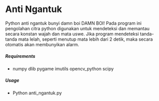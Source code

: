 # Anti Ngantuk
Python anti ngantuk bunyi damn boi DAMN BOI!
Pada program ini pengolahan citra python digunakan untuk mendeteksi dan memantau secara konstan wajah dan mata uswe. Jika program mendeteksi tanda-tanda mata lelah, seperti menutup mata lebih dari 2 detik, maka secara otomatis akan membunyikan alarm.

##### Requirements
 - numpy
	dlib
	pygame
	imutils
	opencv_python
	scipy
 

 
##### Usage
- Python anti_ngantuk.py
